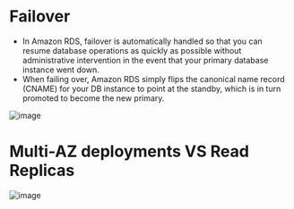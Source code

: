 # Failover
- In Amazon RDS, failover is automatically handled so that you can resume database operations as quickly as possible without administrative intervention in the event that your primary database instance went down.
- When failing over, Amazon RDS simply flips the canonical name record (CNAME) for your DB instance to point at the standby, which is in turn promoted to become the new primary. 

![image](https://user-images.githubusercontent.com/5827617/71541165-10180980-2998-11ea-9ea4-494f1ff0d348.png)

# Multi-AZ deployments VS Read Replicas

![image](https://user-images.githubusercontent.com/5827617/71459722-21241780-27ec-11ea-9a03-d4a553da0974.png)
